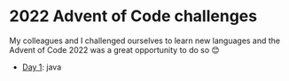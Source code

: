 # 2022 Advent of Code challenges

My colleagues and I challenged ourselves to learn new languages and the Advent of Code 2022 was a great opportunity to do so 😊

* [Day 1](https://adventofcode.com/2022/day/1): java